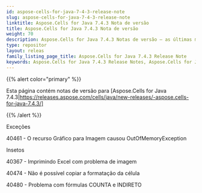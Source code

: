 ```yaml
---
id: aspose-cells-for-java-7-4-3-release-note
slug: aspose-cells-for-java-7-4-3-release-note
linktitle: Aspose.Cells for Java 7.4.3 Nota de versão
title: Aspose.Cells for Java 7.4.3 Nota de versão
weight: 70
description: Aspose.Cells for Java 7.4.3 Notas de versão – as últimas melhorias, novos recursos e correções
type: repositor
layout: releas
family_listing_page_title: Aspose.Cells for Java 7.4.3 Release Note
keywords: Aspose.Cells for Java 7.4.3 Release Notes, Aspose.Cells for Java 7.4.3 updates and fixe
---
```

{{% alert color="primary" %}} 

Esta página contém notas de versão para [Aspose.Cells for Java 7.4.3|https://releases.aspose.com/cells/java/new-releases/-aspose.cells-for-java-7.4.3/]

{{% /alert %}} 

 Exceções

 40461 - O recurso Gráfico para Imagem causou OutOfMemoryException

Insetos

 40367 - Imprimindo Excel com problema de imagem

40474 - Não é possível copiar a formatação da célula

 40480 - Problema com fórmulas COUNTA e INDIRETO
